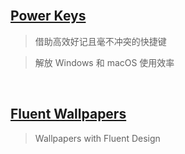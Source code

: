 <br>

## [Power Keys](https://PowerKeys.GitHub.io)

> 借助高效好记且毫不冲突的快捷键

> 解放 Windows 和 macOS 使用效率

<br>

## [Fluent Wallpapers](https://FluentWallpapers.GitHub.io)

> Wallpapers with Fluent Design

<br>
